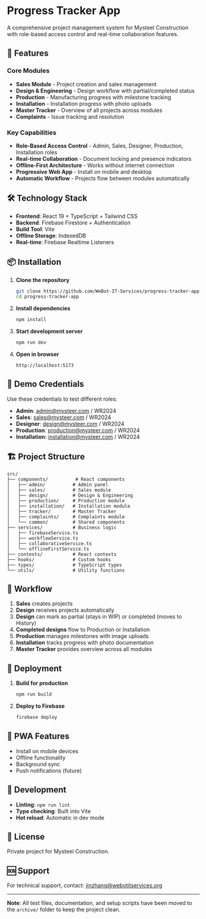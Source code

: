 # Progress Tracker App

A comprehensive project management system for Mysteel Construction with role-based access control and real-time collaboration features.

## 🚀 Features

### Core Modules
- **Sales Module** - Project creation and sales management
- **Design & Engineering** - Design workflow with partial/completed status
- **Production** - Manufacturing progress with milestone tracking
- **Installation** - Installation progress with photo uploads
- **Master Tracker** - Overview of all projects across modules
- **Complaints** - Issue tracking and resolution

### Key Capabilities
- **Role-Based Access Control** - Admin, Sales, Designer, Production, Installation roles
- **Real-time Collaboration** - Document locking and presence indicators
- **Offline-First Architecture** - Works without internet connection
- **Progressive Web App** - Install on mobile and desktop
- **Automatic Workflow** - Projects flow between modules automatically

## 🛠️ Technology Stack

- **Frontend**: React 19 + TypeScript + Tailwind CSS
- **Backend**: Firebase Firestore + Authentication
- **Build Tool**: Vite
- **Offline Storage**: IndexedDB
- **Real-time**: Firebase Realtime Listeners

## 📦 Installation

1. **Clone the repository**
   ```bash
   git clone https://github.com/WeBot-IT-Services/progress-tracker-app.git
   cd progress-tracker-app
   ```

2. **Install dependencies**
   ```bash
   npm install
   ```

3. **Start development server**
   ```bash
   npm run dev
   ```

4. **Open in browser**
   ```
   http://localhost:5173
   ```

## 🔐 Demo Credentials

Use these credentials to test different roles:

- **Admin**: admin@mysteer.com / WR2024
- **Sales**: sales@mysteer.com / WR2024  
- **Designer**: design@mysteer.com / WR2024
- **Production**: production@mysteer.com / WR2024
- **Installation**: installation@mysteer.com / WR2024

## 🏗️ Project Structure

```
src/
├── components/          # React components
│   ├── admin/          # Admin panel
│   ├── sales/          # Sales module
│   ├── design/         # Design & Engineering
│   ├── production/     # Production module
│   ├── installation/   # Installation module
│   ├── tracker/        # Master Tracker
│   ├── complaints/     # Complaints module
│   └── common/         # Shared components
├── services/           # Business logic
│   ├── firebaseService.ts
│   ├── workflowService.ts
│   ├── collaborativeService.ts
│   └── offlineFirstService.ts
├── contexts/           # React contexts
├── hooks/              # Custom hooks
├── types/              # TypeScript types
└── utils/              # Utility functions
```

## 🔄 Workflow

1. **Sales** creates projects
2. **Design** receives projects automatically
3. **Design** can mark as partial (stays in WIP) or completed (moves to History)
4. **Completed designs** flow to Production or Installation
5. **Production** manages milestones with image uploads
6. **Installation** tracks progress with photo documentation
7. **Master Tracker** provides overview across all modules

## 🚀 Deployment

1. **Build for production**
   ```bash
   npm run build
   ```

2. **Deploy to Firebase**
   ```bash
   firebase deploy
   ```

## 📱 PWA Features

- Install on mobile devices
- Offline functionality
- Background sync
- Push notifications (future)

## 🔧 Development

- **Linting**: `npm run lint`
- **Type checking**: Built into Vite
- **Hot reload**: Automatic in dev mode

## 📄 License

Private project for Mysteel Construction.

## 🆘 Support

For technical support, contact: jinzhang@webotitservices.org

---

**Note**: All test files, documentation, and setup scripts have been moved to the `archive/` folder to keep the project clean.
